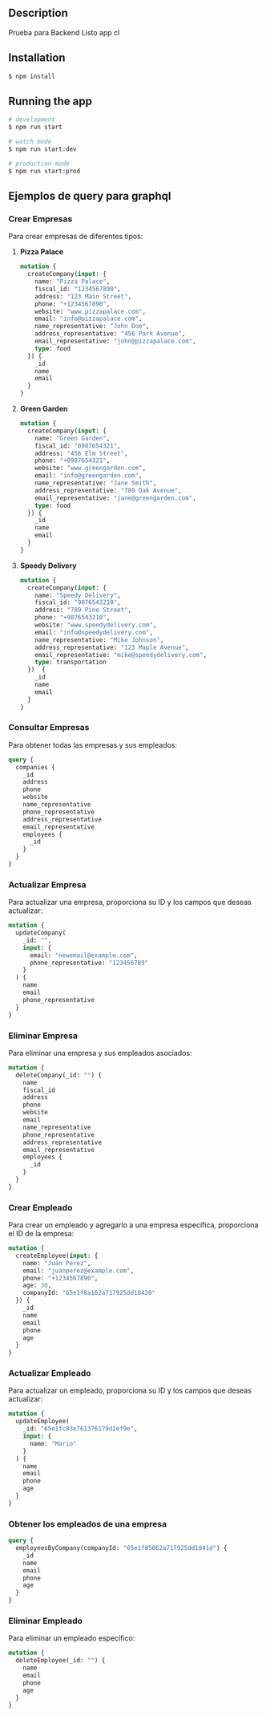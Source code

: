 ## Description
Prueba para Backend Listo app cl

## Installation

```bash
$ npm install
```

## Running the app

```bash
# development
$ npm run start

# watch mode
$ npm run start:dev

# production mode
$ npm run start:prod
```

## Ejemplos de query para graphql

  ### Crear Empresas

Para crear empresas de diferentes tipos:

1. **Pizza Palace**
    ```graphql
    mutation {
      createCompany(input: {
        name: "Pizza Palace",
        fiscal_id: "1234567890",
        address: "123 Main Street",
        phone: "+1234567890",
        website: "www.pizzapalace.com",
        email: "info@pizzapalace.com",
        name_representative: "John Doe",
        address_representative: "456 Park Avenue",
        email_representative: "john@pizzapalace.com",
        type: food
      }) {
        _id
        name
        email
      }
    }
    ```

2. **Green Garden**
    ```graphql
    mutation {
      createCompany(input: {
        name: "Green Garden",
        fiscal_id: "0987654321",
        address: "456 Elm Street",
        phone: "+0987654321",
        website: "www.greengarden.com",
        email: "info@greengarden.com",
        name_representative: "Jane Smith",
        address_representative: "789 Oak Avenue",
        email_representative: "jane@greengarden.com",
        type: food
      }) {
        _id
        name
        email
      }
    }
    ```

3. **Speedy Delivery**
    ```graphql
    mutation {
      createCompany(input: {
        name: "Speedy Delivery",
        fiscal_id: "9876543210",
        address: "789 Pine Street",
        phone: "+9876543210",
        website: "www.speedydelivery.com",
        email: "info@speedydelivery.com",
        name_representative: "Mike Johnson",
        address_representative: "123 Maple Avenue",
        email_representative: "mike@speedydelivery.com",
        type: transportation
      })  {
        _id
        name
        email
      }
    }
    ```

### Consultar Empresas

Para obtener todas las empresas y sus empleados:

```graphql
query {
  companies {
    _id
    address
    phone
    website
    name_representative
    phone_representative
    address_representative
    email_representative
    employees {
      _id
    }
  }
}
```

### Actualizar Empresa

Para actualizar una empresa, proporciona su ID y los campos que deseas actualizar:

```graphql
mutation {
  updateCompany(
    _id: "",
    input: {
      email: "newemail@example.com",
      phone_representative: "123456789"
    }
  ) {
    name
    email
    phone_representative
  }
}
```

### Eliminar Empresa

Para eliminar una empresa y sus empleados asociados:

```graphql
mutation {
  deleteCompany(_id: "") {
    name
    fiscal_id
    address
    phone
    website
    email
    name_representative
    phone_representative
    address_representative
    email_representative
    employees {
      _id
    }
  }
}
```

### Crear Empleado

Para crear un empleado y agregarlo a una empresa específica, proporciona el ID de la empresa:

```graphql
mutation {
  createEmployee(input: {
    name: "Juan Perez",
    email: "juanperez@example.com",
    phone: "+1234567890",
    age: 30,
    companyId: "65e1f8a162a717925dd18420"
  }) {
    _id
    name
    email
    phone
    age
  }
}
```

### Actualizar Empleado

Para actualizar un empleado, proporciona su ID y los campos que deseas actualizar:

```graphql
mutation {
  updateEmployee(
    _id: "65e1fc83e761376179d2ef9e",
    input: {
      name: "Mario"
    }
  ) {
    name
    email
    phone
    age
  }
}
```
### Obtener los empleados de una empresa
```graphql
query {
  employeesByCompany(companyId: "65e1f85062a717925dd1841d") {
    _id
    name
    email
    phone
    age
  }
}
```

### Eliminar Empleado

Para eliminar un empleado específico:

```graphql
mutation {
  deleteEmployee(_id: "") {
    name
    email
    phone
    age
  }
}
```

